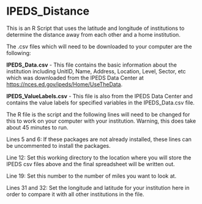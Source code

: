 # IPEDS_Distance
This is an R Script that uses the latitude and longitude of institutions to determine the distance away from each other and a home institution.

The .csv files which will need to be downloaded to your computer are the following:

**IPEDS_Data.csv** - This file contains the basic information about the institution including UnitID, Name, Address, Location, Level, Sector, etc which was downloaded from the IPEDS Data Center at https://nces.ed.gov/ipeds/Home/UseTheData.

**IPEDS_ValueLabels.csv** - This file is also from the IPEDS Data Center and contains the value labels for specified variables in the IPEDS_Data.csv file.


The R file is the script and the following lines will need to be changed for this to work on your computer with your institution.  Warning, this does take about 45 minutes to run.

Lines 5 and 6: If these packages are not already installed, these lines can be uncommented to install the packages.

Line 12: Set this working directory to the location where you will store the IPEDS csv files above and the final spreadsheet will be written out.

Line 19: Set this number to the number of miles you want to look at.

Lines 31 and 32: Set the longitude and latitude for your institution here in order to compare it with all other institutions in the file.
